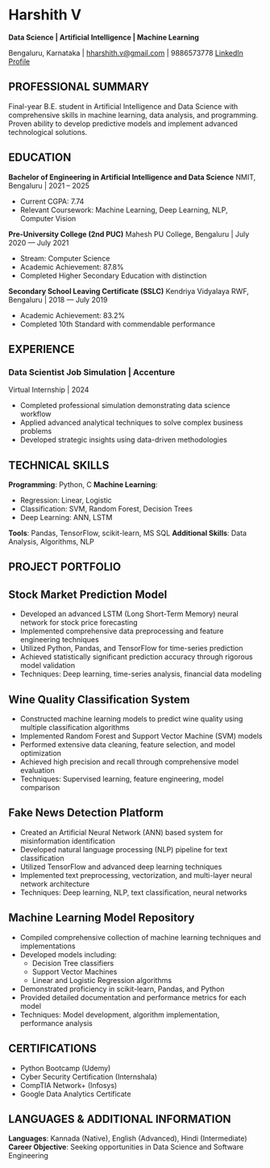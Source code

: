 # Harshith V
**Data Science | Artificial Intelligence | Machine Learning**

Bengaluru, Karnataka | hharshith.v@gmail.com | 9886573778
[LinkedIn Profile](https://www.linkedin.com/in/harshith-v-b37301174/)

## PROFESSIONAL SUMMARY
Final-year B.E. student in Artificial Intelligence and Data Science with comprehensive skills in machine learning, data analysis, and programming. Proven ability to develop predictive models and implement advanced technological solutions.

## EDUCATION
**Bachelor of Engineering in Artificial Intelligence and Data Science**
NMIT, Bengaluru | 2021 – 2025
- Current CGPA: 7.74
- Relevant Coursework: Machine Learning, Deep Learning, NLP, Computer Vision

**Pre-University College (2nd PUC)**
Mahesh PU College, Bengaluru | July 2020 — July 2021

- Stream: Computer Science
- Academic Achievement: 87.8%
- Completed Higher Secondary Education with distinction

**Secondary School Leaving Certificate (SSLC)**
Kendriya Vidyalaya RWF, Bengaluru | 2018 — July 2019

- Academic Achievement: 83.2%
- Completed 10th Standard with commendable performance

## EXPERIENCE
### Data Scientist Job Simulation | Accenture
Virtual Internship | 2024
- Completed professional simulation demonstrating data science workflow
- Applied advanced analytical techniques to solve complex business problems
- Developed strategic insights using data-driven methodologies


## TECHNICAL SKILLS
**Programming**: Python, C
**Machine Learning**: 
- Regression: Linear, Logistic
- Classification: SVM, Random Forest, Decision Trees
- Deep Learning: ANN, LSTM

**Tools**: Pandas, TensorFlow, scikit-learn, MS SQL
**Additional Skills**: Data Analysis, Algorithms, NLP

## PROJECT PORTFOLIO
## Stock Market Prediction Model

- Developed an advanced LSTM (Long Short-Term Memory) neural network for stock price forecasting
- Implemented comprehensive data preprocessing and feature engineering techniques
- Utilized Python, Pandas, and TensorFlow for time-series prediction
- Achieved statistically significant prediction accuracy through rigorous model validation
- Techniques: Deep learning, time-series analysis, financial data modeling

## Wine Quality Classification System 

- Constructed machine learning models to predict wine quality using multiple classification algorithms
- Implemented Random Forest and Support Vector Machine (SVM) models
- Performed extensive data cleaning, feature selection, and model optimization
- Achieved high precision and recall through comprehensive model evaluation
- Techniques: Supervised learning, feature engineering, model comparison

## Fake News Detection Platform 

- Created an Artificial Neural Network (ANN) based system for misinformation identification
- Developed natural language processing (NLP) pipeline for text classification
- Utilized TensorFlow and advanced deep learning techniques
- Implemented text preprocessing, vectorization, and multi-layer neural network architecture
- Techniques: Deep learning, NLP, text classification, neural networks

## Machine Learning Model Repository 

- Compiled comprehensive collection of machine learning techniques and implementations
- Developed models including:
    - Decision Tree classifiers
    - Support Vector Machines
    - Linear and Logistic Regression algorithms
- Demonstrated proficiency in scikit-learn, Pandas, and Python
- Provided detailed documentation and performance metrics for each model
- Techniques: Model development, algorithm implementation, performance analysis

## CERTIFICATIONS
- Python Bootcamp (Udemy)
- Cyber Security Certification (Internshala)
- CompTIA Network+ (Infosys)
- Google Data Analytics Certificate

## LANGUAGES & ADDITIONAL INFORMATION
**Languages**: Kannada (Native), English (Advanced), Hindi (Intermediate)
**Career Objective**: Seeking opportunities in Data Science and Software Engineering
